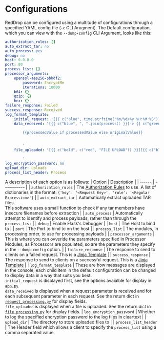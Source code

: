 # Configurations
RedDrop can be configured using a multitude of configurations through a specified YAML config file (`-c` CLI Arugment). The Default configuration, which you can view with the `--dump-config` CLI Argument, looks like this:

```yaml
authorization_rules: []
auto_extract_tar: no
auto_process: yes
debug: no
host: 0.0.0.0
port: 80
process_list: []
processor_arguments:
    openssl-aes256-pbkdf2:
        password: EncryptMe
        iterations: 10000
    b64: {}
    gzip: {}
    hex: {}
failure_response: Failed
success_response: Received
log_format_template:
    initial_request: '[{{ c("blue", time.strftime("%m/%d/%y %H:%M:%S")) }}] {{ c("yellow", src) }} {{ c("grey", method) }} {{ c("green", "/" + path) }}'
    data_received: '[{{ c("blue", ", ".join(process)) }}]-> {{ c("green", field) }}

        {{processedValue if processedValue else originalValue}}


        '
    file_uploaded: '[{{ c("bold", c("red", "FILE UPLOAD")) }}][{{ c("blue", ", ".join(process)) }}] {% if autoExtracted %}{{c("yellow", "Extracted Archive")}}{% endif %} => {{ c("green", fileDir + "/" + fileName) }}

        '
log_encryption_password: no
upload_dir: uploads
process_list_header: Process
```

A description of each option is as follows:
| Option | Description |
| ------ | ----------- |
| `authorization_rules` | The [Authorization Rules](AuthorizationRules.md) to use. A list of dictionaries in the format: ```{'key': '<Request Key>', 'rule': '<Regular Expression>'}``` |
| `auto_extract_tar` | Automatically extract uploaded TAR files.<br> This software uses a small function to check if any tar members have insecure filenames before extraction |
| `auto_process` | Automatically attempt to identify and process payloads, rather than through the `process_list` |
| `debug` | Enable Flask's Debugger |
| `host` | The Host to bind to |
| `port` | The Port to bind to on the host |
| `process_list` | The modules, in processing order, to use for processing payloads |
| `processor_arguments` | This is where you can ovveride the parameters specified in Processor Modules, as Processors are populated, so are the parameters they specify in the `--dump-config` option. |
| `failure_response` | The response to send to clients on a failed request. This is a [Jinja Template](https://jinja.palletsprojects.com/en/3.0.x/) | 
| `success_response` | The response to send to clients on a successful request. This is a [Jinja Template](https://jinja.palletsprojects.com/en/3.0.x/) | 
| `log_format_template` | These are how messages are displayed in the console, each child item in the default configuration can be changed to display data in a way that suits you best. <br>`initial_request` is displayed first, see the options avaialble for display in [`app.py`](https://github.com/cyberbutler/RedDrop/tree/master/reddrop/app.py).<br>`data_received` is displayed when a request parameter is received and for each subsequent parameter in each request. See the return dict in [`request_processing.py`](https://github.com/cyberbutler/RedDrop/tree/master/reddrop/request_processing.py) for display fields. <br>`file_uploaded` is displayed when a file is uploaded. See the return dict in [`file_processing.py`](https://github.com/cyberbutler/RedDrop/tree/master/reddrop/file_processing.py) for display fields.
| `log_encryption_password` | Whether to log the specified encryption password to the log files in cleartext |
| `upload_dir` | The directory to store uploaded files to |
| `process_list_header` | The Header field which allows a client to specify the `process_list` using a comma separated value
